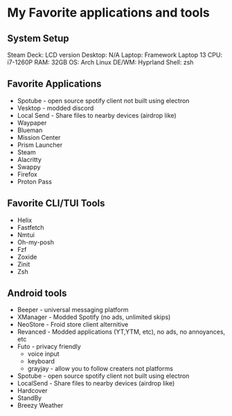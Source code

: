 # My Favorite applications and tools

## System Setup
Steam Deck: LCD version
Desktop: N/A
Laptop: Framework Laptop 13
CPU: i7-1260P
RAM: 32GB
OS: Arch Linux
DE/WM: Hyprland
Shell: zsh

## Favorite Applications
- Spotube - open source spotify client not built using electron
- Vesktop - modded discord
- Local Send - Share files to nearby devices (airdrop like)
- Waypaper
- Blueman
- Mission Center
- Prism Launcher
- Steam
- Alacritty
- Swappy
- Firefox
- Proton Pass

## Favorite CLI/TUI Tools
- Helix
- Fastfetch
- Nmtui
- Oh-my-posh
- Fzf
- Zoxide
- Zinit
- Zsh

## Android tools
- Beeper - universal messaging platform
- XManager - Modded Spotify (no ads, unlimited skips)
- NeoStore - Froid store client alternitive
- Revanced - Modded applications (YT,YTM, etc), no ads, no annoyances, etc
- Futo - privacy friendly 
  - voice input
  - keyboard
  - grayjay - allow you to follow creaters not platforms
- Spotube - open source spotify client not built using electron
- LocalSend - Share files to nearby devices (airdrop like)
- Hardcover
- StandBy
- Breezy Weather
